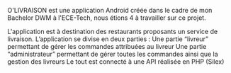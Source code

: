 O'LIVRAISON est une application Android créée dans le cadre de mon Bachelor DWM à l'ECE-Tech, nous étions 4 à travailler sur ce projet.

L'application est à destination des restaurants proposants un service de livraison. 
L’application se divise en deux parties :
Une partie “livreur” permettant de gérer les commandes attribuées au livreur
Une partie “administrateur” permettant de gérer toutes les commandes ainsi que la gestion des livreurs
Le tout est connecté à une API réalisée en PHP (Silex)
